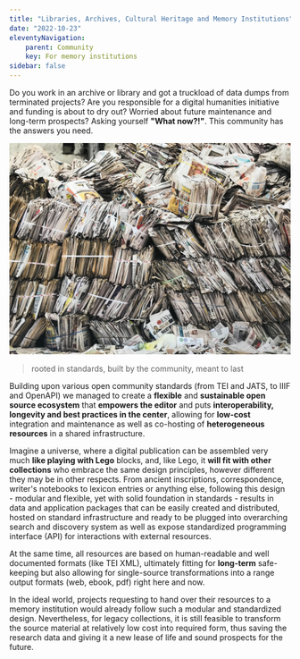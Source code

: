 ```yaml
---
title: "Libraries, Archives, Cultural Heritage and Memory Institutions"
date: "2022-10-23"
eleventyNavigation:
    parent: Community
    key: For memory institutions
sidebar: false
---
```


Do you work in an archive or library and got a truckload of data dumps from terminated projects? Are you responsible for a digital humanities initiative and funding is about to dry out? Worried about future maintenance and long-term prospects? Asking yourself **"What now?!"**. This community has the answers you need.

![Photo by <a href="https://unsplash.com/ja/@adidhotre?utm_source=unsplash&utm_medium=referral&utm_content=creditCopyText">Aditya</a> on <a href="https://unsplash.com/s/photos/archive?utm_source=unsplash&utm_medium=referral&utm_content=creditCopyText">Unsplash</a>](/img/aditya-dvPd91Pdh5c-unsplash.jpg)

> rooted in standards, built by the community, meant to last

Building upon various open community standards (from TEI and JATS, to IIIF and OpenAPI) we managed to create a **flexible** and **sustainable open source ecosystem** that **empowers the editor** and puts **interoperability, longevity and best practices in the center**, allowing for **low-cost** integration and maintenance as well as co-hosting of **heterogeneous resources** in a shared infrastructure. 

Imagine a universe, where a digital publication can be assembled very much **like playing with Lego** blocks, and, like Lego, it **will fit with other collections** who embrace the same design principles, however different they may be in other respects. From ancient inscriptions, correspondence, writer's notebooks to lexicon entries or anything else, following this design - modular and flexible, yet with solid foundation in standards - results in data and application packages that can be easily created and distributed, hosted on standard infrastructure and ready to be plugged into overarching search and discovery system as well as expose standardized programming interface (API) for interactions with external resources.

At the same time, all resources are based on human-readable and well documented formats (like TEI XML), ultimately fitting for **long-term** safe-keeping but also allowing for single-source transformations into a range output formats (web, ebook, pdf) right here and now.

In the ideal world, projects requesting to hand over their resources to a memory institution would already follow such a modular and standardized design. Nevertheless, for legacy collections, it is still feasible to transform the source material at relatively low cost into required form, thus saving the research data and giving it a new lease of life and sound prospects for the future.